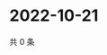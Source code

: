# 2022-10-21

共 0 条

<!-- BEGIN WEIBO -->
<!-- 最后更新时间 Fri Oct 21 2022 22:28:57 GMT+0800 (China Standard Time) -->

<!-- END WEIBO -->
